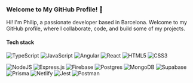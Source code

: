 ### Welcome to My GitHub Profile! 👋

Hi! I'm Philip, a passionate developer based in Barcelona. 
Welcome to my GitHub profile, where I collaborate, code, and build some of my projects.

#### Tech stack

![TypeScript](https://img.shields.io/badge/typescript-%23007ACC.svg?style=flat&logo=typescript&logoColor=white)
![JavaScript](https://img.shields.io/badge/javascript-%23323330.svg?style=flat&logo=javascript&logoColor=%23F7DF1E)
![Angular](https://img.shields.io/badge/Angular-DD0031?style=flat&logo=angular&logoColor=white)
![React](https://img.shields.io/badge/react-%2320232a.svg?style=flat&logo=react&logoColor=%2361DAFB)
![HTML5](https://img.shields.io/badge/html5-%23E34F26.svg?style=flat&logo=html5&logoColor=white)
![CSS3](https://img.shields.io/badge/css3-%231572B6.svg?style=flat&logo=css3&logoColor=white)

 ![NodeJS](https://img.shields.io/badge/node.js-6DA55F?style=flat&logo=node.js&logoColor=white)
 ![Express.js](https://img.shields.io/badge/express.js-%23404d59.svg?style=flat&logo=express&logoColor=%2361DAFB)
 ![Firebase](https://img.shields.io/badge/firebase-%23039BE5.svg?style=flat&logo=firebase)
 ![Postgres](https://img.shields.io/badge/postgres-%23316192.svg?style=flat&logo=postgresql&logoColor=white)
 ![MongoDB](https://img.shields.io/badge/MongoDB-%234ea94b.svg?style=flat&logo=mongodb&logoColor=white)
 ![Supabase](https://img.shields.io/badge/Supabase-3ECF8E?style=flat&logo=supabase&logoColor=white)
 ![Prisma](https://img.shields.io/badge/Prisma-3ECF8E?style=flat&logo=prisma&logoColor=white)
 ![Netlify](https://img.shields.io/badge/Netlify-00C7B7?style=flat&logo=netlify&logoColor=white)
 ![Jest](https://img.shields.io/badge/Jest-323330?style=flat&logo=Jest&logoColor=white) 
 ![Postman](https://img.shields.io/badge/Postman-FF6C37?style=flat&logo=postman&logoColor=white)

<!---             
#### Highlights

🎯 Currently, I'm dedicated to the development of an exciting app called [YouCoder](https://youcoder.io). YouCoder is a cutting-edge application that enables users to effortlessly record, replay, and share their keystrokes within an integrated development environment (IDE). As a full stack developer in the team, I designed and  implemented the entire backend architecture, and was highly involved in the planning stages for frontend component logic. I put together an Express server that seamlessly connects to a PostgreSQL database hosted by Supabase, all written in TypeScript. To ensure code quality, I employ Jest to run comprehensive test suites, and Docker simplifies the sharing of the backend in the deployed version. YouCoder is a live project, and I am responsible for the deployment of both the frontend (using Netlify) and the backend (using fly.io).

🚀 I have developed an app called [RentalGenie](https://github.com/phpmvk/RentalGenie). This application was built using Angular, RxJS, Firebase, and TypeScript on the frontend, while the backend leverages Node.JS with an Express server. The app seamlessly connects to a MongoDB database using the Mongoose ODM and integrates the OpenAI API, enhancing its functionality and versatility. Please feel free to fork my repo and make changes!

💡 I'm proud to have contributed to the open-source project [TravelPlanner](https://github.com/GuillaumeRcd/TravelPlanner). I refactored the codebase from JavaScript to TypeScript, enhancing the project's maintainability and scalability. Additionally, I implemented a comprehensive suite of tests for both the frontend and the backend using Jest (for unit & integration tests) and Cypress (for e2e), ensuring robustness and reliability.

#### Open Source

🌍 I actively seek opportunities to contribute to the tech community and collaborate with like-minded individuals on exciting initiatives, which is why I really enjoy it when I can actually make meaningful contributions to open source projects.

#### Get in Touch

📬 I'm always open to connecting with fellow developers, exploring new collaborations, or discussing anything related to technology. Please feel free to reach out to me via [email](mailto:phpmvk@gmail.com).

- ⚡ Fun fact: I've lived in 9 different countries!
  -->
